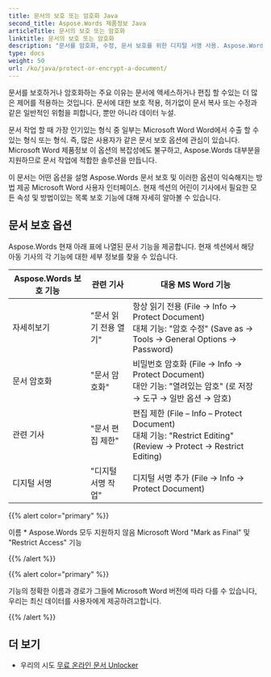 ```yaml
---
title: 문서의 보호 또는 암호화 Java
second_title: Aspose.Words 제품정보 Java
articleTitle: 문서의 보호 또는 암호화
linktitle: 문서의 보호 또는 암호화
description: "문서를 암호화, 수정, 문서 보호를 위한 디지털 서명 사용. Aspose.Words 가장 많이 Word 보호 옵션 사용 Java·"
type: docs
weight: 50
url: /ko/java/protect-or-encrypt-a-document/
---
```


문서를 보호하거나 암호화하는 주요 이유는 문서에 액세스하거나 편집 할 수있는 더 많은 제어를 적용하는 것입니다. 문서에 대한 보호 적용, 허가없이 문서 복사 또는 수정과 같은 일반적인 위험을 피합니다, 뿐만 아니라 데이터 누설.

문서 작업 할 때 가장 인기있는 형식 중 일부는 Microsoft Word Word에서 수출 할 수있는 형식 또는 형식. 즉, 많은 사용자가 같은 문서 보호 옵션에 관심이 있습니다. Microsoft Word 제품정보 이 옵션의 복잡성에도 불구하고, Aspose.Words 대부분을 지원하므로 문서 작업에 적합한 솔루션을 만듭니다.

이 문서는 어떤 옵션을 설명 Aspose.Words 문서 보호 및 이러한 옵션이 익숙해지는 방법 제공 Microsoft Word 사용자 인터페이스. 현재 섹션의 어린이 기사에서 필요한 모든 속성 및 방법이있는 목록 보호 기능에 대해 자세히 알아볼 수 있습니다.

## 문서 보호 옵션

Aspose.Words 현재 아래 표에 나열된 문서 기능을 제공합니다. 현재 섹션에서 해당 아동 기사의 각 기능에 대한 세부 정보를 찾을 수 있습니다.

|  Aspose.Words 보호 기능 |  관련 기사 |  대응 MS Word 기능 |
|  -------------------------------  |  ------------------------------  |  ------------------------------------------------------------  |
|  자세히보기 |  "문서 읽기 전용 열기" |  항상 읽기 전용 (File → Info → Protect Document)<br/>대체 기능: "암호 수정" (Save as → Tools → General Options → Password) |
|  문서 암호화 |  "문서 암호화" |  비밀번호 암호화 (File → Info → Protect Document)<br/>대안 기능: "열려있는 암호" (로 저장 → 도구 → 일반 옵션 → 암호) |
|  관련 기사 |  "문서 편집 제한" |  편집 제한 (File – Info – Protect Document)<br/>대체 기능: "Restrict Editing" (Review → Protect → Restrict Editing) |
|  디지털 서명 |  "디지털 서명 작업" |  디지털 서명 추가 (File → Info → Protect Document) |

{{% alert color="primary" %}}

이름 * Aspose.Words 모두 지원하지 않음 Microsoft Word "Mark as Final" 및 "Restrict Access" 기능

{{% /alert %}}

{{% alert color="primary" %}}

기능의 정확한 이름과 경로가 그들에 Microsoft Word 버전에 따라 다를 수 있습니다, 우리는 최신 데이터를 사용자에게 제공하려고합니다.

{{% /alert %}}

## 더 보기

* 우리의 시도 [무료 온라인 문서 Unlocker](https://products.aspose.app/words/unlock)
